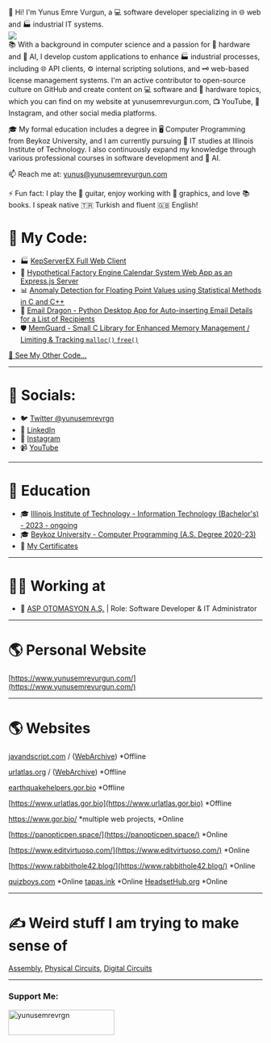 👋 Hi! I'm Yunus Emre Vurgun, a 💻 software developer specializing in 🌐 web and 🏭 industrial IT systems.
<br>
![](https://komarev.com/ghpvc/?username=yunusemrejr)
<br>
📚 With a background in computer science and a passion for 🔧 hardware and 🤖 AI, I develop custom applications to enhance 🏭 industrial processes, including 🌐 API clients, ⚙️ internal scripting solutions, and 🗝️ web-based license management systems. I'm an active contributor to open-source culture on GitHub and create content on 💻 software and 🧩 hardware topics, which you can find on my website at yunusemrevurgun.com, 📺 YouTube, 📸 Instagram, and other social media platforms.

🎓 My formal education includes a degree in 🖥️ Computer Programming from Beykoz University, and I am currently pursuing 📖 IT studies at Illinois Institute of Technology. I also continuously expand my knowledge through various professional courses in software development and 🤖 AI.

📫 Reach me at: yunus@yunusemrevurgun.com

⚡ Fun fact: I play the 🎸 guitar, enjoy working with 🎨 graphics, and love 📚 books. I speak native 🇹🇷 Turkish and fluent 🇬🇧 English!

 

# 🐝 My Code:
- 🏭 [KepServerEX Full Web Client](https://github.com/yunusemrejr/KepServerEX-Full-Web-API-Client)
- 📆 [Hypothetical Factory Engine Calendar System Web App as an Express.js Server](https://github.com/yunusemrejr/pineapple_jet_engine_test_scheduler)
- 📊 [Anomaly Detection for Floating Point Values using Statistical Methods in C and C++](https://github.com/yunusemrejr/anomaly_detection_c_and_cpp)
- 🐉 [Email Dragon - Python Desktop App for Auto-inserting Email Details for a List of Recipients](https://github.com/yunusemrejr/emaildragon-py)
- 🛡️ [MemGuard - Small C Library for Enhanced Memory Management / Limiting & Tracking `malloc()` `free()`](https://github.com/yunusemrejr/memguard)



[🔗 See My Other Code...](https://github.com/yunusemrejr/yunusemrejr/blob/main/MORE.md)

----------------------
# 🐬 Socials:

- 🐦 [Twitter @yunusemrevrgn](https://twitter.com/yunusemrevrgn)
- 💼 [LinkedIn](https://www.linkedin.com/in/yunus-emre-vurgun-49ba9a177)
- 📸 [Instagram](https://www.instagram.com/yunus_emrevurgun/)
- 📹 [YouTube](https://www.youtube.com/channel/UC1lBm9ipV1au7VIcbALV2HA)

---------------------

# 🏫 Education

- 🎓 [Illinois Institute of Technology - Information Technology (Bachelor's) - 2023 - ongoing](#)
- 🎓 [Beykoz University - Computer Programming (A.S. Degree 2020-23)](https://beykoz.edu.tr/)
- 📜 [My Certificates](https://github.com/yunusemrejr/Certificates)

---------------------

# 🧑‍💼 Working at

- 🏢 [ASP OTOMASYON A.Ş.](https://opcturkey.com/) | Role: Software Developer & IT Administrator

---------------------


# 🌎 Personal Website

[https://www.yunusemrevurgun.com/](https://www.yunusemrevurgun.com/)

--------------------

# 🌎 Websites

[javandscript.com](#) / ([WebArchive](https://web.archive.org/web/*/https://www.javandscript.com/)) *Offline

[urlatlas.org](#) / ([WebArchive](https://web.archive.org/web/*/https://www.urlatlas.org/)) *Offline

[earthquakehelpers.gor.bio](https://earthquakehelpers.gor.bio/)  *Offline

[https://www.urlatlas.gor.bio](https://www.urlatlas.gor.bio)  *Offline

https://www.gor.bio/ *multiple web projects, *Online

[https://panopticpen.space/](https://panopticpen.space/)  *Online

[https://www.editvirtuoso.com/](https://www.editvirtuoso.com/)  *Online

[https://www.rabbithole42.blog/](https://www.rabbithole42.blog/)  *Online

[quizboys.com](https://www.quizboys.com)  *Online
[tapas.ink](https://tapas.ink)  *Online
[HeadsetHub.org](https://headsethub.org)  *Online


--------------------

# ✍️ Weird stuff I am trying to make sense of

[Assembly](https://github.com/yunusemrejr/Assembly),
[Physical Circuits](https://github.com/yunusemrejr/PhysicalCircuits),
[Digital Circuits](https://github.com/yunusemrejr/CircuitsWithDigitalWorks)

--------------------
<h3 align="left">Support Me:</h3>
<p><a href="https://www.buymeacoffee.com/yunusemrevrgn"> <img align="left" src="https://cdn.buymeacoffee.com/buttons/v2/default-yellow.png" height="50" width="210" alt="yunusemrevrgn" /></a></p>
 
